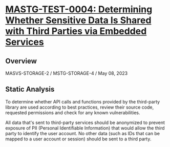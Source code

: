 # [MASTG-TEST-0004: Determining Whether Sensitive Data Is Shared with Third Parties via Embedded Services](https://mas.owasp.org/MASTG/tests/android/MASVS-STORAGE/MASTG-TEST-0004)

## Overview
MASVS-STORAGE-2 / MSTG-STORAGE-4 / May 08, 2023
## Static Analysis

To determine whether API calls and functions provided by the third-party library are used according to best practices, review their source code, requested permissions and check for any known vulnerabilities.

All data that's sent to third-party services should be anonymized to prevent exposure of PII (Personal Identifiable Information) that would allow the third party to identify the user account. No other data (such as IDs that can be mapped to a user account or session) should be sent to a third party.